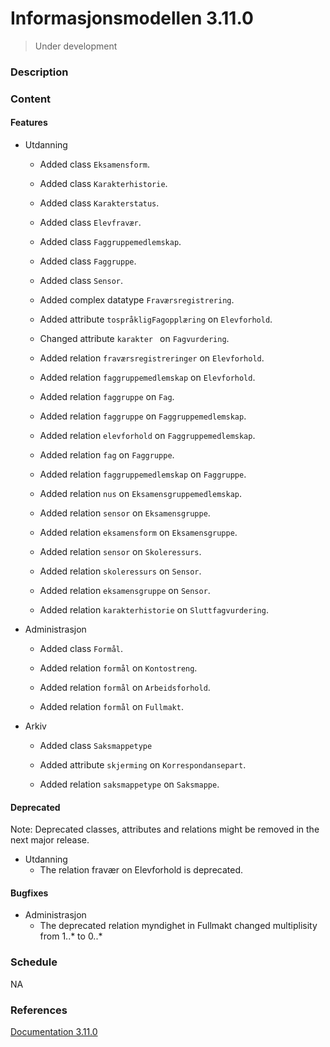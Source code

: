 # Informasjonsmodellen 3.11.0

> Under development

### Description

### Content

#### Features

* Utdanning

  * Added class `Eksamensform`.
  * Added class `Karakterhistorie`.
  * Added class `Karakterstatus`.
  * Added class `Elevfravær`.
  * Added class `Faggruppemedlemskap`.
  * Added class `Faggruppe`.
  * Added class `Sensor`.
  
  * Added complex datatype `Fraværsregistrering`.
  
  * Added attribute `tospråkligFagopplæring` on `Elevforhold`.
  * Changed attribute `karakter ` on `Fagvurdering`.

  * Added relation `fraværsregistreringer` on `Elevforhold`.
  * Added relation `faggruppemedlemskap` on `Elevforhold`.
  * Added relation `faggruppe` on `Fag`.
  * Added relation `faggruppe` on `Faggruppemedlemskap`.
  * Added relation `elevforhold` on `Faggruppemedlemskap`.
  * Added relation `fag` on `Faggruppe`.
  * Added relation `faggruppemedlemskap` on `Faggruppe`.
  * Added relation `nus` on `Eksamensgruppemedlemskap`.
  * Added relation `sensor` on `Eksamensgruppe`.
  * Added relation `eksamensform` on `Eksamensgruppe`.
  * Added relation `sensor` on `Skoleressurs`.
  * Added relation `skoleressurs` on `Sensor`.
  * Added relation `eksamensgruppe` on `Sensor`.
  * Added relation `karakterhistorie` on `Sluttfagvurdering`.
  
* Administrasjon
  * Added class `Formål`.

  * Added relation `formål` on `Kontostreng`.
  * Added relation `formål` on `Arbeidsforhold`.
  * Added relation `formål` on `Fullmakt`.

* Arkiv
  * Added class `Saksmappetype`

  * Added attribute `skjerming` on `Korrespondansepart`.

  * Added relation `saksmappetype` on `Saksmappe`.

#### Deprecated

Note: Deprecated classes, attributes and relations might be removed in the next major release.

* Utdanning
  * The relation fravær on Elevforhold is deprecated.

#### Bugfixes

* Administrasjon
  * The deprecated relation myndighet in Fullmakt changed multiplisity from 1..* to 0..*

### Schedule

NA

### References

[Documentation 3.11.0](https://informasjonsmodell.felleskomponent.no/docs?v=feature_3_11_0)



